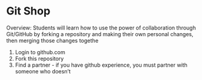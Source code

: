 # Git Shop
Overview:  Students will learn how to use the power of collaboration through Git/GitHub by forking a repository and making their own personal changes, then merging those changes togethe

1. Login to github.com
2. Fork this repository
3. Find a partner - if you have github experience, you must partner with someone who doesn’t
